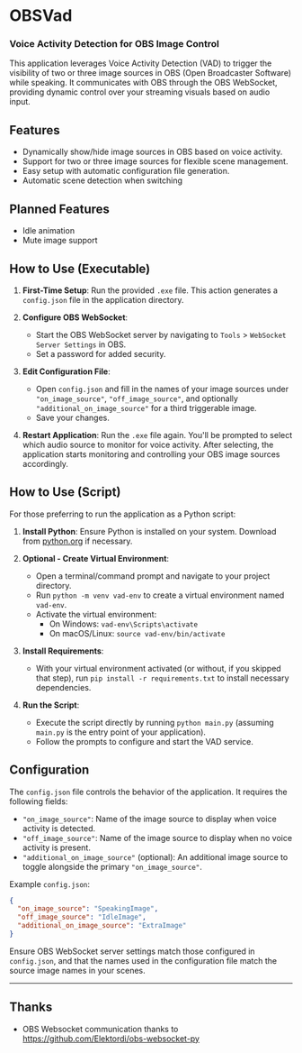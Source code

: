 # OBSVad
### Voice Activity Detection for OBS Image Control

This application leverages Voice Activity Detection (VAD) to trigger the visibility of two or three image sources in OBS (Open Broadcaster Software) while speaking. It communicates with OBS through the OBS WebSocket, providing dynamic control over your streaming visuals based on audio input.

## Features

- Dynamically show/hide image sources in OBS based on voice activity.
- Support for two or three image sources for flexible scene management.
- Easy setup with automatic configuration file generation.
- Automatic scene detection when switching

## Planned Features
- Idle animation
- Mute image support

## How to Use (Executable)

1. **First-Time Setup**: Run the provided `.exe` file. This action generates a `config.json` file in the application directory.

2. **Configure OBS WebSocket**:
   - Start the OBS WebSocket server by navigating to `Tools` > `WebSocket Server Settings` in OBS.
   - Set a password for added security.

3. **Edit Configuration File**:
   - Open `config.json` and fill in the names of your image sources under `"on_image_source"`, `"off_image_source"`, and optionally `"additional_on_image_source"` for a third triggerable image.
   - Save your changes.

4. **Restart Application**: Run the `.exe` file again. You'll be prompted to select which audio source to monitor for voice activity. After selecting, the application starts monitoring and controlling your OBS image sources accordingly.

## How to Use (Script)

For those preferring to run the application as a Python script:

1. **Install Python**: Ensure Python is installed on your system. Download from [python.org](https://www.python.org/downloads/) if necessary.

2. **Optional - Create Virtual Environment**:
   - Open a terminal/command prompt and navigate to your project directory.
   - Run `python -m venv vad-env` to create a virtual environment named `vad-env`.
   - Activate the virtual environment:
     - On Windows: `vad-env\Scripts\activate`
     - On macOS/Linux: `source vad-env/bin/activate`

3. **Install Requirements**:
   - With your virtual environment activated (or without, if you skipped that step), run `pip install -r requirements.txt` to install necessary dependencies.

4. **Run the Script**:
   - Execute the script directly by running `python main.py` (assuming `main.py` is the entry point of your application).
   - Follow the prompts to configure and start the VAD service.

## Configuration

The `config.json` file controls the behavior of the application. It requires the following fields:

- `"on_image_source"`: Name of the image source to display when voice activity is detected.
- `"off_image_source"`: Name of the image source to display when no voice activity is present.
- `"additional_on_image_source"` (optional): An additional image source to toggle alongside the primary `"on_image_source"`.

Example `config.json`:

```json
{
  "on_image_source": "SpeakingImage",
  "off_image_source": "IdleImage",
  "additional_on_image_source": "ExtraImage"
}
```
Ensure OBS WebSocket server settings match those configured in `config.json`, and that the names used in the configuration file match the source image names in your scenes.

-----
## Thanks
- OBS Websocket communication thanks to https://github.com/Elektordi/obs-websocket-py
